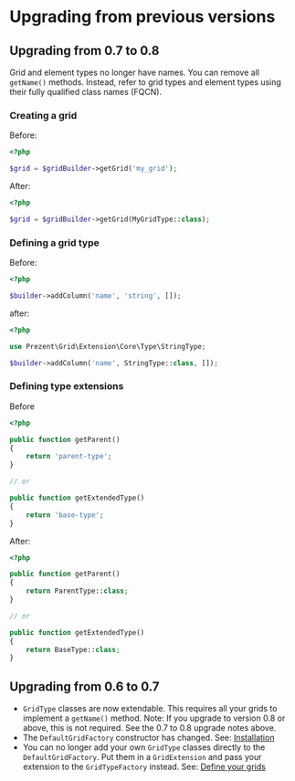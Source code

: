 Upgrading from previous versions
================================

## Upgrading from 0.7 to 0.8

Grid and element types no longer have names. You can remove all `getName()` methods. Instead, refer to grid types and element
types using their fully qualified class names (FQCN).

### Creating a grid

Before:

```php
<?php

$grid = $gridBuilder->getGrid('my_grid');
```

After:

```php
<?php

$grid = $gridBuilder->getGrid(MyGridType::class);
```

### Defining a grid type

Before:

```php
<?php

$builder->addColumn('name', 'string', []);
```

after:

```php
<?php

use Prezent\Grid\Extension\Core\Type\StringType;

$builder->addColumn('name', StringType::class, []);
```

### Defining type extensions

Before

```php
<?php

public function getParent()
{
    return 'parent-type';
}

// or

public function getExtendedType()
{
    return 'base-type';
}
```

After:

```php
<?php

public function getParent()
{
    return ParentType::class;
}

// or

public function getExtendedType()
{
    return BaseType::class;
}
```

## Upgrading from 0.6 to 0.7

* `GridType` classes are now extendable. This requires all your grids to implement a `getName()` method. Note: If you upgrade
  to version 0.8 or above, this is not required. See the 0.7 to 0.8 upgrade notes above.
* The `DefaultGridFactory` constructor has changed. See: [Installation](installation.md)
* You can no longer add your own `GridType` classes directly to the `DefaultGridFactory`. Put them in a `GridExtension`
  and pass your extension to the `GridTypeFactory` instead. See: [Define your grids](define-grids.md)
